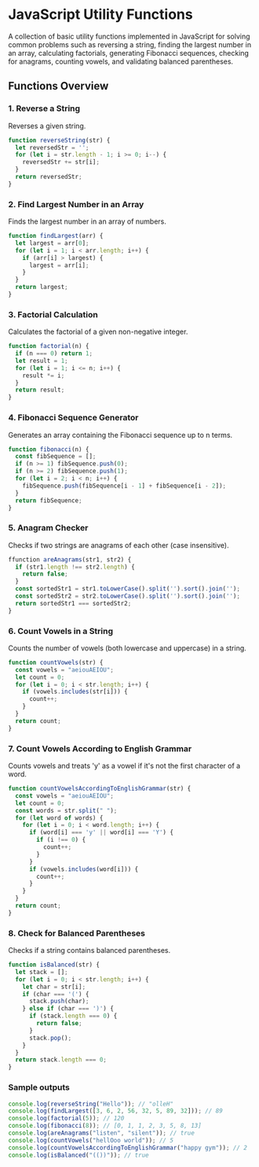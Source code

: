 # JavaScript Utility Functions

A collection of basic utility functions implemented in JavaScript for solving common problems such as reversing a string, finding the largest number in an array, calculating factorials, generating Fibonacci sequences, checking for anagrams, counting vowels, and validating balanced parentheses.

## Functions Overview

### 1. Reverse a String

Reverses a given string.

```javascript
function reverseString(str) {
  let reversedStr = ''; 
  for (let i = str.length - 1; i >= 0; i--) {
    reversedStr += str[i];
  }
  return reversedStr;
}
```

### 2. Find Largest Number in an Array

Finds the largest number in an array of numbers.

```javascript
function findLargest(arr) {
  let largest = arr[0];
  for (let i = 1; i < arr.length; i++) {
    if (arr[i] > largest) {
      largest = arr[i];
    }
  }
  return largest;
}
```

### 3. Factorial Calculation

Calculates the factorial of a given non-negative integer.

```javascript
function factorial(n) {
  if (n === 0) return 1;
  let result = 1;
  for (let i = 1; i <= n; i++) {
    result *= i;
  }
  return result;
}
```

### 4. Fibonacci Sequence Generator

Generates an array containing the Fibonacci sequence up to n terms.

```javascript
function fibonacci(n) {
  const fibSequence = [];
  if (n >= 1) fibSequence.push(0);
  if (n >= 2) fibSequence.push(1);
  for (let i = 2; i < n; i++) {
    fibSequence.push(fibSequence[i - 1] + fibSequence[i - 2]);
  }
  return fibSequence;
}
```

### 5. Anagram Checker

Checks if two strings are anagrams of each other (case insensitive).

```javascript
ffunction areAnagrams(str1, str2) {
  if (str1.length !== str2.length) {
    return false;
  }
  const sortedStr1 = str1.toLowerCase().split('').sort().join('');
  const sortedStr2 = str2.toLowerCase().split('').sort().join('');
  return sortedStr1 === sortedStr2;
}
```

### 6. Count Vowels in a String

Counts the number of vowels (both lowercase and uppercase) in a string.

```javascript
function countVowels(str) {
  const vowels = "aeiouAEIOU";
  let count = 0;
  for (let i = 0; i < str.length; i++) {
    if (vowels.includes(str[i])) {
      count++;
    }
  }
  return count;
}
```

### 7. Count Vowels According to English Grammar

Counts vowels and treats 'y' as a vowel if it's not the first character of a word.

```javascript
function countVowelsAccordingToEnglishGrammar(str) {
  const vowels = "aeiouAEIOU";
  let count = 0;
  const words = str.split(" ");
  for (let word of words) {
    for (let i = 0; i < word.length; i++) {
      if (word[i] === 'y' || word[i] === 'Y') {
        if (i !== 0) {
          count++;
        }
      }
      if (vowels.includes(word[i])) {
        count++;
      }
    }
  }
  return count;
}
```

### 8. Check for Balanced Parentheses

Checks if a string contains balanced parentheses.

```javascript
function isBalanced(str) {
  let stack = [];
  for (let i = 0; i < str.length; i++) {
    let char = str[i];
    if (char === '(') {
      stack.push(char);
    } else if (char === ')') {
      if (stack.length === 0) {
        return false;
      }
      stack.pop();
    }
  }
  return stack.length === 0;
}
```

### Sample outputs

```javascript
console.log(reverseString("Hello")); // "olleH"
console.log(findLargest([3, 6, 2, 56, 32, 5, 89, 32])); // 89
console.log(factorial(5)); // 120
console.log(fibonacci(8)); // [0, 1, 1, 2, 3, 5, 8, 13]
console.log(areAnagrams("listen", "silent")); // true
console.log(countVowels("hellOoo world")); // 5
console.log(countVowelsAccordingToEnglishGrammar("happy gym")); // 2
console.log(isBalanced("(())")); // true
```



